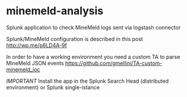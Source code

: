 # minemeld-analysis
Splunk application to check MineMeld logs sent via logstash connector

Splunk/MineMeld configuration is described in this post
 http://wp.me/p6LD4A-9f

In order to have a working environment you need a custom TA to parse MineMeld JSON events 
 https://github.com/gmellini/TA-custom-minemeld_ioc

*IMPORTANT* Install the app in the Splunk Search Head (distributed environment) or Splunk single-istance
